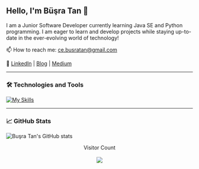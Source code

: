 ## Hello, I'm Büşra Tan 👋

I am a Junior Software Developer currently learning Java SE and Python programming. I am eager to learn and develop projects while staying up-to-date in the ever-evolving world of technology!

📫 How to reach me: ce.busratan@gmail.com

🔗 [LinkedIn](https://www.linkedin.com/in/busratan/) | [Blog](https://bushcode.com)  | [Medium](https://medium.com/@busratan)

 ---

### 🛠️ Technologies and Tools
[![My Skills](https://skillicons.dev/icons?i=java,spring,idea,git)](https://skillicons.dev)
 
 ---

### 📈 GitHub Stats

![Buşra Tan's GitHub stats](https://github-readme-stats.vercel.app/api?username=busratan&show_icons=true&theme=radical)

<p align="center"> 
  Visitor Count<br><br>
  <img src="https://profile-counter.glitch.me/mervegundogmus/count.svg" />
</p>

